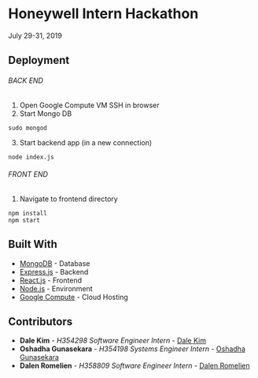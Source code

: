 # Honeywell Intern Hackathon

July 29-31, 2019


## Deployment
###### BACK END
1. Open Google Compute VM SSH in browser
2. Start Mongo DB
```
sudo mongod
```
3. Start backend app (in a new connection)
```
node index.js
```
###### FRONT END
1. Navigate to frontend directory
```
npm install
npm start
```

## Built With
* [MongoDB](https://www.mongodb.com/) - Database
* [Express.js](https://expressjs.com/) - Backend
* [React.js](https://reactjs.org/) - Frontend
* [Node.js](https://nodejs.org/en/) - Environment
* [Google Compute](https://cloud.google.com/compute/) - Cloud Hosting


## Contributors

* **Dale Kim** - *H354298 Software Engineer Intern* - [Dale Kim](https://github.com/dale-kim)
* **Oshadha Gunasekara** - *H354198 Systems Engineer Intern* - [Oshadha Gunasekara](https://github.com/osguus)
* **Dalen Romelien** - *H358809 Software Engineer Intern* - [Dalen Romelien](https://github.com/dromelie)


<!-- Template for README.md -->
<!-- https://gist.github.com/PurpleBooth/109311bb0361f32d87a2 -->

